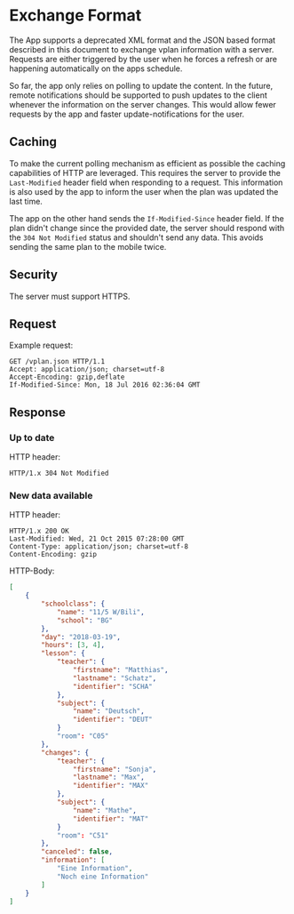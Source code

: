 # Exchange Format

The App supports a deprecated XML format and the JSON based format described in this document to exchange vplan information with a server. Requests are either triggered by the user when he forces a refresh or are happening automatically on the apps schedule.

So far, the app only relies on polling to update the content. In the future, remote notifications should be supported to push updates to the client whenever the information on the server changes. This would allow fewer requests by the app and faster update-notifications for the user.

## Caching

To make the current polling mechanism as efficient as possible the caching capabilities of HTTP are leveraged. This requires the server to provide the `Last-Modified` header field when responding to a request. This information is also used by the app to inform the user when the plan was updated the last time.

The app on the other hand sends the `If-Modified-Since` header field. If the plan didn't change since the provided date, the server should respond with the `304 Not Modified` status and shouldn't send any data. This avoids sending the same plan to the mobile twice.

## Security

The server must support HTTPS.


## Request

Example request:
```
GET /vplan.json HTTP/1.1
Accept: application/json; charset=utf-8
Accept-Encoding: gzip,deflate
If-Modified-Since: Mon, 18 Jul 2016 02:36:04 GMT
```

## Response

### Up to date

HTTP header:
```
HTTP/1.x 304 Not Modified
```

### New data available

HTTP header:
```
HTTP/1.x 200 OK
Last-Modified: Wed, 21 Oct 2015 07:28:00 GMT
Content-Type: application/json; charset=utf-8
Content-Encoding: gzip
```

HTTP-Body:
```json
[
	{
		"schoolclass": {
			"name": "11/5 W/Bili",
			"school": "BG"
		},
		"day": "2018-03-19",
		"hours": [3, 4],
		"lesson": {
			"teacher": {
				"firstname": "Matthias",
				"lastname": "Schatz",
				"identifier": "SCHA"
			},
			"subject": {
				"name": "Deutsch",
				"identifier": "DEUT"
			}
			"room": "C05"
		},
		"changes": {
			"teacher": {
				"firstname": "Sonja",
				"lastname": "Max",
				"identifier": "MAX"
			},
			"subject": {
				"name": "Mathe",
				"identifier": "MAT"
			}
			"room": "C51"
		},
		"canceled": false,
		"information": [
			"Eine Information",
			"Noch eine Information"
		]
	}
]
```